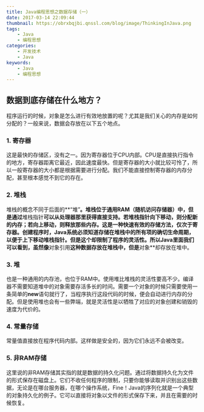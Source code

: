 ```yaml
---
title: Java编程思想之数据存储（一）
date: 2017-03-14 22:09:44
thumbnail: https://obrxbqjbi.qnssl.com/blog/image/ThinkingInJava.png
tags:
	- Java
	- 编程思想
categories:
	- 开发技术
	- Java
keywords:
	- Java
	- 编程思想
---
```

## 数据到底存储在什么地方？
程序运行的时候，对象是怎么进行有效地放置的呢？尤其是我们关心的内存是如何分配的？一般来说，数据会存放在以下五个地点。

### 1. 寄存器
这是最快的存储区，没有之一。因为寄存器位于CPU内部。CPU是直接执行指令的地方，寄存器距离它最近，因此速度最快。但是寄存器的大小就比较可怜了，所以一般寄存器的大小都是根据需要进行分配。我们不能直接控制寄存器的内存分配，甚至根本感觉不到它的存在。

### 2. 堆栈
堆栈的概念不同于后面的**“堆”**。堆栈位于通用RAM（随机访问存储器）中，但是通过**堆栈指针**可以从处理器那里获得直接支持。若堆栈指针向下移动，则分配新的内存；若向上移动，则释放那些内存。这是一种快速有效的存储方法，仅次于寄存器。创建程序时，Java系统必须知道存储在堆栈中的所有项的确切生命周期，以便于上下移动堆栈指针。但是这个却限制了程序的灵活性。所以Java里面我们可以看到，虽然像**对象引用**这种数据存放在堆栈中，但是**对象**却存放在堆中。

### 3. 堆
也是一种通用的内存池，也位于RAM中。使用堆比堆栈的灵活性要高不少。编译器不需要知道堆中的对象需要存活多长的时间。需要一个对象的时候只需要使用一条简单的**new**语句就行了，当程序执行这段代码的时候，便会自动进行内存的分配。但是使用堆也会有一些弊端，就是灵活性是以牺牲了对应的对象创建和销毁的速度为代价的。

### 4. 常量存储
常量值直接放在程序代码内部。这样做是安全的，因为它们永远不会被改变。

### 5. 非RAM存储
这里说的非RAM存储其实指的就是数据的持久化问题。通过将数据持久化为文件的形式保存在磁盘上。它们不收任何程序的限制，只要你能够读取并识别出这些数据，无论是在哪台服务器，在哪个操作系统，Fine！Java的序列化就是一个典型的对象持久化的例子。它可以直接将对象以文件的形式保存下来，并且在需要的时候恢复。